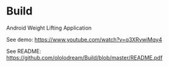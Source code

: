 # Build
Android Weight Lifting Application


See demo: https://www.youtube.com/watch?v=q3XRvwiMqy4


See README: https://github.com/ololodream/Build/blob/master/README.pdf
